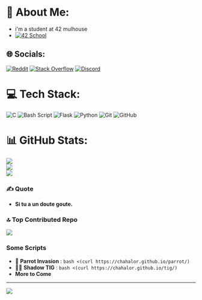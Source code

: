 # 💫 About Me:
 - i'm a student at 42 mulhouse
 - [![42 School](https://img.shields.io/badge/42School-%23121011.svg?logo=42&logoColor=white)](https://42.fr)
 <!-- - [![42 School](https://img.shields.io/badge/hey?logo=42)](https://www.42mulhouse.fr/en/) -->

## 🌐 Socials:
[![Reddit](https://img.shields.io/badge/Reddit-%23FF4500.svg?logo=Reddit&logoColor=white)](https://reddit.com/user/Chahalor)
[![Stack Overflow](https://img.shields.io/badge/-Stackoverflow-FE7A16?logo=stack-overflow&logoColor=white)](https://stackoverflow.com/users/23332185) 
[![Discord](https://img.shields.io/badge/Discord-%237289DA.svg?logo=discord&logoColor=white)](https://discord.gg/bfwQd4k9td)

# 💻 Tech Stack:
![C](https://img.shields.io/badge/c-%2300599C.svg?style=for-the-badge&logo=c&logoColor=white) 
![Bash Script](https://img.shields.io/badge/bash_script-%23121011.svg?style=for-the-badge&logo=gnu-bash&logoColor=white) 
![Flask](https://img.shields.io/badge/flask-%23000.svg?style=for-the-badge&logo=flask&logoColor=white) 
![Python](https://img.shields.io/badge/python-3670A0?style=for-the-badge&logo=python&logoColor=ffdd54) 
![Git](https://img.shields.io/badge/git-%23F05033.svg?style=for-the-badge&logo=git&logoColor=white) 
![GitHub](https://img.shields.io/badge/github-%23121011.svg?style=for-the-badge&logo=github&logoColor=white)

# 📊 GitHub Stats:
![](https://github-readme-stats.vercel.app/api?username=chahalor&theme=dark&hide_border=true&include_all_commits=true&count_private=true)<br/>
![](https://github-readme-streak-stats.herokuapp.com/?user=chahalor&theme=dark&hide_border=true)<br/>
![](https://github-readme-stats.vercel.app/api/top-langs/?username=chahalor&theme=dark&hide_border=true&include_all_commits=true&count_private=true&layout=compact)

### ✍️ Quote
 - **Si tu a un doute goute.**

### 🔝 Top Contributed Repo
![](https://github-contributor-stats.vercel.app/api?username=chahalor&limit=5&theme=dark&combine_all_yearly_contributions=true)

### Some Scripts
 - 🦜 **Parrot Invasion** : ```bash <(curl https://chahalor.github.io/parrot/)```
 - 🥷🏻 **Shadow TIG** : ```bash <(curl https://chahalor.github.io/tig/)```
 - **More to Come**

---
[![](https://visitcount.itsvg.in/api?id=chahalor&icon=0&color=0)](https://visitcount.itsvg.in)

<!-- Proudly created with GPRM ( https://gprm.itsvg.in ) -->